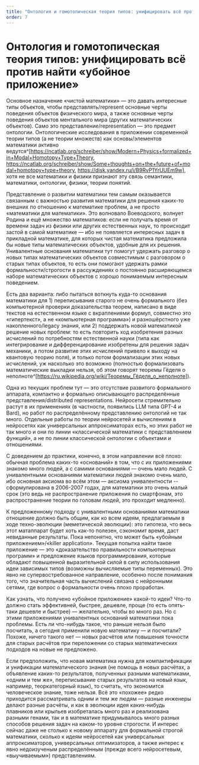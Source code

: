 ```yaml
---
title: "Онтология и гомотопическая теория типов: унифицировать всё против найти «убойное приложение»"
order: 7
---
```


# Онтология и гомотопическая теория типов: унифицировать всё против найти «убойное приложение»

Основное назначение «чистой математики» — это давать интересные типы объектов, чтобы представлять/represent основные черты поведения объектов физического мира, а также основные черты поведения объектов ментального мира (других математических объектов). Само это представление/representation — это предмет онтологии. Онтологические исследования в приложении современной теории типов (а не теории множеств) как основы/элементов математики активно ведутся^[<https://ncatlab.org/schreiber/show/Modern+Physics+formalized+in+Modal+Homotopy+Type+Theory>, <https://ncatlab.org/schreiber/show/Some+thoughts+on+the+future+of+modal+homotopy+type+theory>, <https://disk.yandex.ru/i/B9RvP1YrUUEm9w>], хотя не все математики и физики признают эту связь семантики, математики, онтологии, физики, теории понятий.

Представление о развитии математики тем самым оказывается связанным с важностью развития математики для решения каких-то внешних по отношению к математике проблем, а не просто «математики для математики». Это волновало Воеводского, волнует Родина и ещё множество математиков: если не получать время от времени задач из физики или других естественных наук, то происходит застой в самой математике — ибо не появляется интересных задач в прикладной математике, для которых чистая математика предложила бы новые типы математических объектов, удобные для их решения. Унивалентные основания математики тут помогут удержать разговор о новых типах математических объектов совместимым с разговором о старых типах объектов, то есть они помогают удержать рамки формальности/строгости в рассуждениях о постоянно расширяющемся наборе математических объектов с хорошо понимаемым интересным поведением.

Есть два варианта: либо пытаться воткнуть куда-то основания математики для 1) переписывания старого не очень формального (без компьютерной проверки доказательства теорем, написано в виде текстов на естественном языке с вкраплениями формул, совместно это «гипертекст», а не «компьютерная программа») и разношёрстного уже накопленного/legacy знания, или 2) поддержать новой математикой решение новых проблем: то есть повторить ход изобретения разных исчислений по потребностям естественной науки (типа как интегрирование и дифференцирование изобретены для решения задач механики, а потом развитие этих исчислений привело к выходу на квантовую теорию поля), и только потом формализации этих новых исчислений, уж насколько это возможно (полностью формализовать математические выкладки нельзя, об этом говорят теоремы Гёделя о неполноте^[<https://ru.wikipedia.org/wiki/Теоремы_Гёделя_о_неполноте>]).

Одна из текущих проблем тут — это отсутствие развитого формального аппарата, компактно и формально описывающего распределённые представления/distributed representations. Нейросети стремительно растут в их применениях (в частности, появились LLM типа GPT-4 и Bard), но работ по распределённому представлению онтологий не так много. Отдельные работы по теории нейросетей и вычислениям в нейросетях как универсальных аппроксиматорах есть, но этих работ не так много и они по линии «классической математики с представлением функций», а не по линии классической онтологии с объектами и отношениями.

С доведением до практики, конечно, в этом направлении всё плохо: обычная проблема каких-то «оснований» в том, что с их приложениями знакомо много людей, а с самими основаниями — очень мало людей. С унивалентными основаниями математики людей знакомо очень мало, ибо основная аксиома во всём этом — аксиома унивалентности --сформулирована в 2006-2007 годах, для математики это очень малый срок (это ведь не распространение приложения по смартфонам, это распространение теории по головам людей, это проходит медленно).

К предложенному подходу с унивалентными основаниями математики отношение должно быть общим, как ко всем идеям, предлагаемым в ходе техно-эволюции (меметической эволюции): это гипотеза, что весь этот матаппарат будет хоть как-то полезен, сэкономит время, даст невиданные результаты. Пока непонятно, что может быть «убойным приложением»/«killer application». Текущая попытка найти такое приложение — это «доказательство правильности компьютерных программ» и предложение языков программирования, которые обладают повышенной выразительной силой в силу использования идеи зависимых типов (возможны вычисляемые типы переменных). Это явно не супервостребованное направление, особенно после понимания того, что значительная часть вычислений связана с нейронными сетями, где вопрос о формальности очень плохо проработан.

Как узнать, что получено «убойное приложение» какой-то идеи? Что-то должно стать эффективней, быстрее, дешевле, проще (то есть опять-таки дешевле и быстрее) — желательно, чтобы во много раз. Но с этими приложениями унивалентных оснований математики пока проблемы. Есть ли что-нибудь такое, что раньше нельзя было посчитать, а сегодня применили новую математику — и посчитали? Похоже, ничего такого нет — новых расчётов или повышения точности для старых расчётов при переложении со старых математических подходов на новые не предложено.

Если предположить, что новая математика нужна для компактификации и унификации математического знания (не помощь в новых расчётах, а объявление каких-то результатов, полученных разными математиками, «одним и тем же», переписывание старых результатов на новый язык, например, теоркатегорный язык), то считать, что экономится человеческое знание, тоже нельзя. Всё это «похожее» редко приходится рассматривать одним и тем же людям — разные инженеры делают разные расчёты, и как в эволюции идея каких-нибудь плавников или крыльев изобреталась много раз и реализована разными генами, так и в математике придумывалось много разных способов решения задач на каком-то уровне строгости. И интерес сейчас даже не столько к новому аппарату для формальной строгой математики, сколько к идеям нейросетей как универсальных аппроксиматоров, универсальных оптимизаторов, а также интерес к явно недоизученым распределённым (прежде всего нейросетевым, «выучиваемым») представлениям.